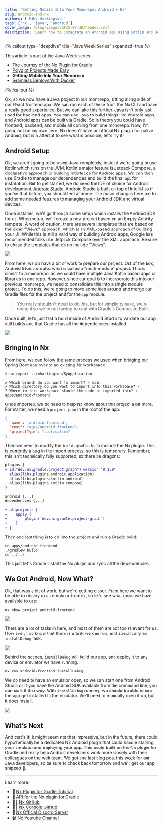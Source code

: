 ```yaml
---
title: 'Getting Mobile Into Your Monorepo: Android + Nx'
slug: android-and-nx
authors: ['Mike Hartington']
tags: ['nx', 'java', 'android']
cover_image: /blog/images/2025-07-30/header.avif
description: 'Learn how to integrate an Android app using Kotlin and Jetpack Compose into an Nx monorepo, enabling full-stack builds and emulator deployment—all from the Nx CLI.'
---
```


{% callout type="deepdive" title="Java Week Series" expanded=true %}

This article is part of the Java Week series:

- [The Journey of the Nx Plugin for Gradle](/blog/journey-of-the-nx-plugin-for-gradle)
- [Polyglot Projects Made Easy](/blog/spring-boot-with-nx)
- **Getting Mobile Into Your Monorepo**
- [Seamless Deploys With Docker](/blog/seamless-deploys-with-docker)

{% /callout %}

Ok, so we now have a Java project in our monorepo, sitting along side of our React frontend app. We can run each of these from the Nx CLI and have a really good experience. But we can take this further. Java isn't only just used for backend apps. You can use Java to build things like Android apps, and Android apps can be built via Gradle. So in theory you could have frontend, backend, and mobile all coming from one monorepo. Now, I'm going out on my own here. Nx doesn't have an official Nx plugin for native Android, but in a attempt to see what is possible, let's try it!

## Android Setup

Ok, we aren't going to be using Java completely, instead we're going to use Kotlin which runs on the JVM. Kotlin's major feature is Jetpack Compose, a declarative approach to building interfaces for Android apps. We can then use Gradle to manage our dependencies and build the final `apk` for installation. But to get started, we do need the IDE of choice for Android development, [Android Studio](https://developer.android.com/studio). Android Studio is built on top of IntelliJ so if you've that before, you should feel at home. The major changes here are to add some needed features to managing your Android SDK and virtual devices.

Once installed, we'll go through some setup which installs the Android SDK for us. When setup, we'll create a new project based on an Empty Activity template. A word of caution, there are several templates that are based on the older "Views" approach, which is an XML-based approach of building your UI. While this is still a valid way of building Android apps, Google has recommended folks use Jetpack Compose over the XML approach. Be sure to chose the templates that do no include "Views".

![](/blog/images/2025-07-30/template-picker.png)

From here, we do have a bit of work to prepare our project. Out of the box, Android Studio creates what is called a "multi-module" project. This is similar to a monorepo, as we could have multiple Java/Kotlin based apps or libraries in one repo. However, since our goal is to incorporate this into our previous monorepo, we need to consolidate this into a single module project. To do this, we're going to move some files around and merge our Gradle files for the project and for the `app` module.

> You really shouldn't need to do this, but for simplicity sake, we're doing it so we're not having to deal with Gradle's Composite Build.

Once built, let's just test a build inside of Android Studio to validate our app still builds and that Gradle has all the dependencies installed.

![](/blog/images/2025-07-30/android-studio.png)

## Bringing in Nx

From here, we can follow the same process we used when bringing our Spring Boot app over to an existing Nx workspace.

```shell
$ nx import ../mhartington/MyApplication

✔ Which branch do you want to import? · main
✔ Which directory do you want to import into this workspace? ·
? Where in this workspace should the code be imported into? › apps/android-frontend
```

Once imported, we do need to help Nx know about this project a bit more. For starter, we need a `project.json` in the root of the app:

```json {% fileName="project.json" %}
{
  "name": "android-frontend",
  "root": "apps/android-frontend",
  "projectType": "application"
}
```

Then we need to modify the `build.gradle.kt` to include the Nx plugin. This is currently a bug in the import process, so this is temporary. Remember, this isn't technically fully supported, so there be dragons:

```diff {% fileName="build.gralde.kt" %}
plugins {
+ id("dev.nx.gradle.project-graph") version "0.1.0"
  alias(libs.plugins.android.application)
  alias(libs.plugins.kotlin.android)
  alias(libs.plugins.kotlin.compose)
}

android {...}
dependencies {...}

+ allprojects {
+    apply {
+        plugin("dev.nx.gradle.project-graph")
+    }
+ }
```

Then one last thing is to cd into the project and run a Gradle build:

```shell
cd apps/android-frontend
./gradlew build
cd ../../

```

This just let's Gradle install the Nx plugin and sync all the dependencies.

## We Got Android, Now What?

Ok, that was a bit of work, but we're getting closer. From here we want to be able to deploy to an emulator from `nx`, so let's see what tasks we have available to use:

```shell
nx show project android-frontend
```

![](/blog/images/2025-07-30/android-tasks.png)

There are a lot of tasks in here, and most of them are not too relevant for us. How ever, I do know that there is a task we can run, and specifically an `installDebug` task.

![](/blog/images/2025-07-30/android-installdebug.png)

Behind the scenes, `installDebug` will build our app, and deploy it to any device or emulator we have running.

```shell
nx run android-frontend:installDebug
```

We do need to have an emulator open, so we can start one from Android Studio or if you have the Android SDK available from the command line, you can start it that way. With `installDebug` running, we should be able to see the app get installed to the emulator. We'll need to manually open it up, but it does install.

![](/blog/images/2025-07-30/nx-android.png)

## What’s Next

And that's it! It might seem not that impressive, but in the future, there could hypothetically be a dedicated Nx Android plugin that could handle starting your emulator and deploying your app. This could build on the Nx plugin for Gradle and really help Android developers work more closely with their colleagues on the web team. We got one last blog post this week for our Java developers, so be sure to check back tomorrow and we'll get our app shipped 🚀.

---

Learn more:

- 🌌 [Nx Plugin for Gradle Tutorial](/docs/getting-started/tutorials/gradle-tutorial)
- 📖 [API for the Nx plugin for Gradle](/docs/technologies/angular/guides/angular-nx-version-matrix)
- 👩‍💻 [Nx GitHub](https://github.com/nrwl/nx)
- 👩‍💻 [Nx Console GitHub](https://github.com/nrwl/nx-console)
- 💬 [Nx Official Discord Server](https://go.nx.dev/community)
- 📹 [Nx Youtube Channel](https://www.youtube.com/@nxdevtools)
